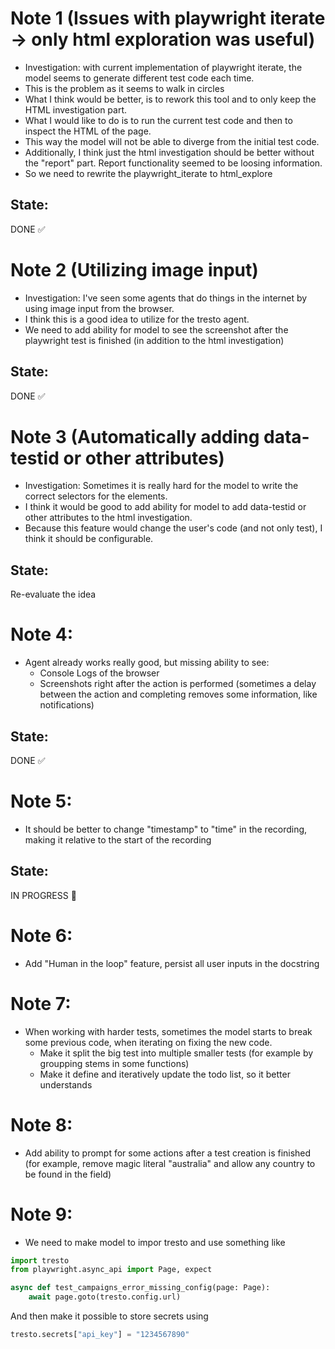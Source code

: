 # Note 1 (Issues with playwright iterate -> only html exploration was useful)

- Investigation: with current implementation of playwright iterate, the model seems to generate different test code each time.
- This is the problem as it seems to walk in circles
- What I think would be better, is to rework this tool and to only keep the HTML investigation part.
- What I would like to do is to run the current test code and then to inspect the HTML of the page.
- This way the model will not be able to diverge from the initial test code.
- Additionally, I think just the html investigation should be better without the "report" part. Report functionality seemed to be loosing information.
- So we need to rewrite the playwright_iterate to html_explore

## State: 
DONE ✅



# Note 2 (Utilizing image input)

- Investigation: I've seen some agents that do things in the internet by using image input from the browser.
- I think this is a good idea to utilize for the tresto agent.
- We need to add ability for model to see the screenshot after the playwright test is finished (in addition to the html investigation)

## State: 
DONE ✅


# Note 3 (Automatically adding data-testid or other attributes)

- Investigation: Sometimes it is really hard for the model to write the correct selectors for the elements.
- I think it would be good to add ability for model to add data-testid or other attributes to the html investigation.
- Because this feature would change the user's code (and not only test), I think it should be configurable.

## State: 
Re-evaluate the idea


# Note 4:

- Agent already works really good, but missing ability to see:
  - Console Logs of the browser
  - Screenshots right after the action is performed (sometimes a delay between the action and completing removes some information, like notifications)

## State: 
DONE ✅


# Note 5:
- It should be better to change "timestamp" to "time" in the recording, making it relative to the start of the recording

## State:
IN PROGRESS 🚧


# Note 6:
- Add "Human in the loop" feature, persist all user inputs in the docstring 


# Note 7:
- When working with harder tests, sometimes the model starts to break some previous code, when iterating on fixing the new code.
  - Make it split the big test into multiple smaller tests (for example by groupping stems in some functions)
  - Make it define and iteratively update the todo list, so it better understands

# Note 8:
- Add ability to prompt for some actions after a test creation is finished (for example, remove magic literal "australia" and allow any country to be found in the field)


# Note 9:
- We need to make model to impor tresto and use something like 

```python
import tresto
from playwright.async_api import Page, expect

async def test_campaigns_error_missing_config(page: Page):
    await page.goto(tresto.config.url)
```

And then make it possible to store secrets using 

```python
tresto.secrets["api_key"] = "1234567890"
```